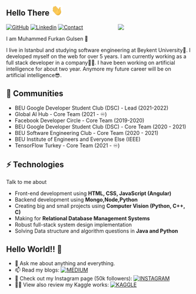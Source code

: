 <h2> Hello There <img src="https://raw.githubusercontent.com/ABSphreak/ABSphreak/master/gifs/Hi.gif" width="30px"></h2>

<img align="right" src="https://github.com/rajput2107/rajput2107/blob/master/Assets/Developer.gif" width='200'/>

[![GitHub](https://img.shields.io/badge/SUPPORT%20AT-GITHUB-blue?style=for-the-badge&logo=github)](https://github.com/Furkan-Gulsen) [![Linkedin](https://img.shields.io/badge/MY%20PROFILE-Linkedin-blue?style=for-the-badge&logo=github)](https://www.linkedin.com/in/muhammed-furkan-g%C3%BCl%C5%9Fen/) 
 [![Contact](https://img.shields.io/badge/CONTACT-GMAIL-yellow?style=for-the-badge&logo=gmail&logoColor=white)](mailto:m.furkangulsen@gmail.com)
 
I am Muhammed Furkan Gulsen 🧔

I live in Istanbul and studying software engineering at Beykent University🏫. I developed myself on the web for over 5 years. I am currently working as a full stack developer  in a company👨‍💻. I have been working on artificial intelligence for about two year. Anymore my future career will be on artificial intelligence😎.
## 👯 Communities
- BEU Google Developer Student Club (DSC) - Lead (2021-2022)
- Global AI Hub - Core Team (2021 - ♾)
- Facebook Developer Circle - Core Team (2019-2020)
- BEU Google Developer Student Club (DSC) - Core Team (2020 - 2021)
- BEU Software Engineering Club - Core Team (2020 - 2021)
- BEU Institute of Engineers and Everyone Else (IEEE)
- TensorFlow Turkey - Core Team (2021 - ♾)
## ⚡ Technologies
Talk to me about
- Front-end development using **HTML, CSS, JavaScript (Angular)**
- Backend development using **Mongo,Node,Python**
- Creating big and small projects using **Computer Vision (Python, C++, C)**
- Making for **Relational Database Management Systems**
- Robust full-stack system design implementation
- Solving Data structure and algorithm questions in **Java and Python**

## Hello World!! 🤔
- 💬 Ask me about anything and everything.
- 📫 Read my blogs: [![MEDIUM](https://img.shields.io/badge/FOLLOW%20ME-MEDIUM-orange&logo=medium)](https://medium.com/@furkangulsen)
- 🎯 Check out my Instagram page (50k followers): [![INSTAGRAM](https://img.shields.io/badge/FOLLOW%20ME-Instagram-green&logo=instagram&logoColor=white)](https://www.instagram.com/codeblogger/)
- 💁‍♂️ View also review my Kaggle works: [![KAGGLE](https://img.shields.io/badge/FOLLOW%20ME-Kaggle-red&logo=kaggle&logoColor=white)](https://www.kaggle.com/codeblogger)
